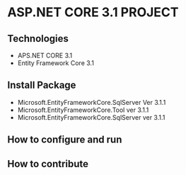 # ASP.NET CORE 3.1 PROJECT
## Technologies
-	APS.NET CORE 3.1
-   Entity Framework Core 3.1
## Install Package
-	Microsoft.EntityFrameworkCore.SqlServer Ver 3.1.1
-	Microsoft.EntityFrameworkCore.Tool ver 3.1.1
-	Microsoft.EntityFrameworkCore.SqlServer ver 3.1.1
## How to configure and run
## How to contribute